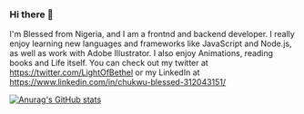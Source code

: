 ### Hi there 👋

I'm Blessed from Nigeria, and I am a frontnd and backend developer. I really enjoy learning new languages and frameworks like JavaScript and Node.js, as well as work with Adobe Illustrator. I also enjoy Animations, reading books and Life itself. You can check out my twitter at https://twitter.com/LightOfBethel or my LinkedIn at https://www.linkedin.com/in/chukwu-blessed-312043151/

[![Anurag's GitHub stats](https://github-readme-stats.vercel.app/api?username=Chukwu-Blessed)](https://github.com/anuraghazra/github-readme-stats)
